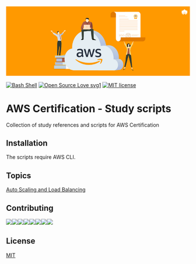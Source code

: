 ![Logo](logo.jpg)

[![Bash Shell](https://badges.frapsoft.com/bash/v1/bash.png?v=103)](https://github.com/ellerbrock/open-source-badges/)
[![Open Source Love svg1](https://badges.frapsoft.com/os/v1/open-source.svg?v=103)](https://github.com/ellerbrock/open-source-badges/)
[![MIT license](https://img.shields.io/badge/License-MIT-blue.svg)](https://lbesson.mit-license.org/)

# AWS Certification - Study scripts

Collection of study references and scripts for AWS Certification

## Installation

The scripts require AWS CLI.

## Topics

[Auto Scaling and Load Balancing](src/elb-asg)

## Contributing
[![](https://sourcerer.io/fame/rsouza01/rsouza01/aws-studies/images/0)](https://sourcerer.io/fame/rsouza01/rsouza01/aws-studies/links/0)[![](https://sourcerer.io/fame/rsouza01/rsouza01/aws-studies/images/1)](https://sourcerer.io/fame/rsouza01/rsouza01/aws-studies/links/1)[![](https://sourcerer.io/fame/rsouza01/rsouza01/aws-studies/images/2)](https://sourcerer.io/fame/rsouza01/rsouza01/aws-studies/links/2)[![](https://sourcerer.io/fame/rsouza01/rsouza01/aws-studies/images/3)](https://sourcerer.io/fame/rsouza01/rsouza01/aws-studies/links/3)[![](https://sourcerer.io/fame/rsouza01/rsouza01/aws-studies/images/4)](https://sourcerer.io/fame/rsouza01/rsouza01/aws-studies/links/4)[![](https://sourcerer.io/fame/rsouza01/rsouza01/aws-studies/images/5)](https://sourcerer.io/fame/rsouza01/rsouza01/aws-studies/links/5)[![](https://sourcerer.io/fame/rsouza01/rsouza01/aws-studies/images/6)](https://sourcerer.io/fame/rsouza01/rsouza01/aws-studies/links/6)[![](https://sourcerer.io/fame/rsouza01/rsouza01/aws-studies/images/7)](https://sourcerer.io/fame/rsouza01/rsouza01/aws-studies/links/7)


## License
[MIT](https://choosealicense.com/licenses/mit/)
